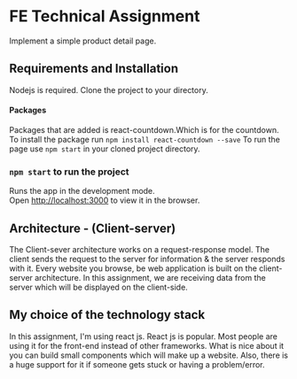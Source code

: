 # FE Technical Assignment
Implement a simple product detail page.
## Requirements and Installation 
Nodejs is required.
Clone the project to your directory.
#### Packages
Packages that are added is react-countdown.Which is for the countdown.
To install the package run
`npm install react-countdown --save`
To run the page use `npm start` in your cloned project directory.
### `npm start` to run the project
Runs the app in the development mode.\
Open [http://localhost:3000](http://localhost:3000) to view it in the browser.

## Architecture - (Client-server)
The Client-sever architecture works on a request-response model. The client sends the request to the server for information & the server responds with it.
Every website you browse, be web application is built on the client-server architecture. In this assignment, we are receiving data from the server which will be displayed on the client-side.


## My choice of the technology stack
In this assignment, I'm using react js. React js is popular. Most people are using it for the front-end instead of other frameworks. What is nice about it you can build small components which will make up a website. Also, there is a huge support for it if someone gets stuck or having a problem/error.



